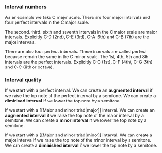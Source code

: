 ### Interval numbers
As an example we take C major scale. There are four major intervals and four perfect intervals in the C major scale.

The second, third, sixth and seventh intervals in the C major scale are major intervals. Explicitly C-D (2nd), C-E (3rd), C-A (6th) and C-B (7th) are the major intervals. 

There are also four perfect intervals. These intervals are called perfect because remain the same in the C minor scale. The 1st, 4th, 5th and 8th intervals are the perfect intervals. Explicitly C-C (1st), C-F (4th), C-G (5th) and C-C (8th or octave).


### Interval quality

If we start with a perfect interval. We can create an **augmented interval** if we raise the top note of the perfect interval by a semitone. We can create a **diminised interval** if we lower the top note by a semitone. 

If we start with a [[Major and minor triad|major]] interval. We can create an **augmented interval** if we raise the top note of the major interval by a semitone. We can create a **minor interval** if we lower the top note by a semitone.

If we start with a [[Major and minor triad|minor]] interval. We can create a major interval if we raise the top note of the minor interval by a semitone. We can create a **diminished interval** if we lower the top note by a semitone.